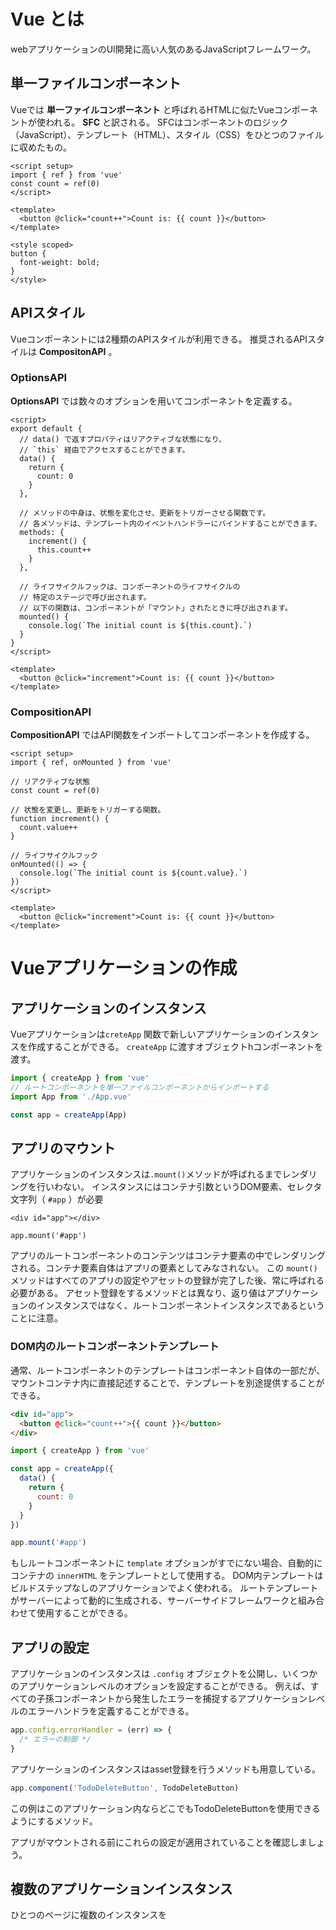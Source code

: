 # Vue とは
webアプリケーションのUI開発に高い人気のあるJavaScriptフレームワーク。

## 単一ファイルコンポーネント
Vueでは __単一ファイルコンポーネント__ と呼ばれるHTMLに似たVueコンポーネントが使われる。
__SFC__ と訳される。
SFCはコンポーネントのロジック（JavaScript）、テンプレート（HTML）、スタイル（CSS）をひとつのファイルに収めたもの。

```vue
<script setup>
import { ref } from 'vue'
const count = ref(0)
</script>

<template>
  <button @click="count++">Count is: {{ count }}</button>
</template>

<style scoped>
button {
  font-weight: bold;
}
</style>
```

## APIスタイル
Vueコンポーネントには2種類のAPIスタイルが利用できる。
推奨されるAPIスタイルは __CompositonAPI__ 。
### OptionsAPI
__OptionsAPI__ では数々のオプションを用いてコンポーネントを定義する。

```vue
<script>
export default {
  // data() で返すプロパティはリアクティブな状態になり、
  // `this` 経由でアクセスすることができます。
  data() {
    return {
      count: 0
    }
  },

  // メソッドの中身は、状態を変化させ、更新をトリガーさせる関数です。
  // 各メソッドは、テンプレート内のイベントハンドラーにバインドすることができます。
  methods: {
    increment() {
      this.count++
    }
  },

  // ライフサイクルフックは、コンポーネントのライフサイクルの
  // 特定のステージで呼び出されます。
  // 以下の関数は、コンポーネントが「マウント」されたときに呼び出されます。
  mounted() {
    console.log(`The initial count is ${this.count}.`)
  }
}
</script>

<template>
  <button @click="increment">Count is: {{ count }}</button>
</template>
```

### CompositionAPI
__CompositionAPI__ ではAPI関数をインポートしてコンポーネントを作成する。

```vue
<script setup>
import { ref, onMounted } from 'vue'

// リアクティブな状態
const count = ref(0)

// 状態を変更し、更新をトリガーする関数。
function increment() {
  count.value++
}

// ライフサイクルフック
onMounted(() => {
  console.log(`The initial count is ${count.value}.`)
})
</script>

<template>
  <button @click="increment">Count is: {{ count }}</button>
</template>
```

# Vueアプリケーションの作成
## アプリケーションのインスタンス
Vueアプリケーションは`creteApp` 関数で新しいアプリケーションのインスタンスを作成することができる。
`createApp` に渡すオブジェクトhコンポーネントを渡す。

```js
import { createApp } from 'vue'
// ルートコンポーネントを単一ファイルコンポーネントからインポートする
import App from './App.vue'

const app = createApp(App)
```

## アプリのマウント
アプリケーションのインスタンスは`.mount()`メソッドが呼ばれるまでレンダリングを行いわない。
インスタンスにはコンテナ引数というDOM要素、セレクタ文字列（ `#app` ）が必要

```HTML:DOM
<div id="app"></div>
```

```js:
app.mount('#app')
```

アプリのルートコンポーネントのコンテンツはコンテナ要素の中でレンダリングされる。コンテナ要素自体はアプリの要素としてみなされない。
この `mount()` メソッドはすべてのアプリの設定やアセットの登録が完了した後、常に呼ばれる必要がある。
アセット登録をするメソッドとは異なり、返り値はアプリケーションのインスタンスではなく、ルートコンポーネントインスタンスであるということに注意。

### DOM内のルートコンポーネントテンプレート
通常、ルートコンポーネントのテンプレートはコンポーネント自体の一部だが、マウントコンテナ内に直接記述することで、テンプレートを別途提供することができる。

```html
<div id="app">
  <button @click="count++">{{ count }}</button>
</div>
```

```js
import { createApp } from 'vue'

const app = createApp({
  data() {
    return {
      count: 0
    }
  }
})

app.mount('#app')
```

もしルートコンポーネントに `template` オプションがすでにない場合、自動的にコンテナの `innerHTML` をテンプレートとして使用する。
DOM内テンプレートはビルドステップなしのアプリケーションでよく使われる。
ルートテンプレートがサーバーによって動的に生成される、サーバーサイドフレームワークと組み合わせて使用することができる。

## アプリの設定
アプリケーションのインスタンスは `.config` オブジェクトを公開し、いくつかのアプリケーションレベルのオプションを設定することができる。
例えば、すべての子孫コンポーネントから発生したエラーを捕捉するアプリケーションレベルのエラーハンドラを定義することができる。

```js
app.config.errorHandler = (err) => {
  /* エラーの制御 */
}
```

アプリケーションのインスタンスはasset登録を行うメソッドも用意している。

```js
app.component('TodoDeleteButton', TodoDeleteButton)
```

この例はこのアプリケーション内ならどこでもTodoDeleteButtonを使用できるようにするメソッド。

アプリがマウントされる前にこれらの設定が適用されていることを確認しましょう。

## 複数のアプリケーションインスタンス
ひとつのページに複数のインスタンスを
